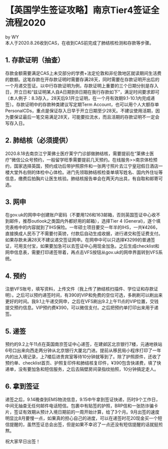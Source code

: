 # 【英国学生签证攻略】南京Tier4签证全流程2020
by WY  
本人于2020.8.26收到CAS，在收到CAS前完成了肺结核检测和存款等步骤。  

## 1. 存款证明（抽查）
存款金额需要满足CAS上未交部分的学费+法定伦敦和非伦敦地区就读期间生活费的数额。这笔存款在开存款证明时需要存满28天，同时需要在存款证明开出后的一个月递交签证。以中行存款证明为例，存款证明上重要的三个日期分别是存入日，开立日和“兹证明某人自A日期到B日期在我行存款如下”，满足时间要求即可（本人例子：8.3存入，28天后9.1开立证明，在一个月有效期9.1-10.1内完成递签）。存款证明中的存款种类建议写定期Term Account，也可以用个人大额存单PersonalCDs，重点是保证存入日早于开立日期至少28天。不建议使用活期，因为要保证最后一笔交易满足28天，可能要拉流水，而且活期的存款证明不一定会写存入日。

## 2. 肺结核（必须提供）
2020.8.18去南京江宁莱佛士医疗莱宁门诊部做肺结核，需要提前在“莱佛士医疗”微信公众号预约，一般留学旺季需要提前几天预约。在线服务>>南京体检预约，国家选择英国，预约成功后带护照原件和一张两寸照片去江宁皇冠假日酒店一楼大堂外右侧的体检中心体检。进门先领取肺结核检查单填写姓名、国内外住址等信息，缴费后拍胸片让医生核验。肺结核报告单会在两天内出具，有自取和邮寄可选。

## 3. 网申
在gov.uk的网申中创建账户密码（不要用126和163邮箱，否则英国签证中心收不到邮件，推荐outlook之类国内外都好用的邮箱），选择Tier 4 (General)，逐个填完表格中的内容就到了IHS保险。一年硕士项目要交一年半的IHS，一共¥4266，直接换成人民币了不需要付英镑，付款后自动生成收据，进行递交和签证费支付。如果存款未满28天不建议递交签证网申。在网申中可以只选择¥3299的普通签证，可用支付宝，如果要加急可以去签证中心用现金加急。之后生成checklist和网申信息表，需要打印递签带着，再点击VFS按钮从gov.uk的网申界面转到VFS系统。

## 4. 预约
注册VFS账号，填写资料，上传文件（我上传了肺结核扫描件、学位证和存款证明）。之后可以预约递签时间，有390的VIP和免费的空位可选，多刷刷可以刷出来更好的时间。我9.1上午递交网申，之后在VFS刷出9.2上午11点的VIP位置，交钱提交预约信息。VIP预约费¥390，可以微信支付。之后把预约单打印出来用于递签。

## 5. 递签
预约的9.2上午11点在英国南京签证中心递签，在建邺区北京银行7楼，元通地铁站6号口出来向西走两分钟从北京银行大厦北门进。提前从移民局小程序打印了一年内的出入境记录，上7楼后进贵宾室等待10分钟就等到了。除了护照原件，还收了预约单、checklist首页、护照复印件和肺结核复印件，¥390包含快递费，填了快递单，没有要加急和短信服务，之后去隔壁房间录指纹拍照，10分钟搞定走人。

## 6. 拿到签证
递签之后，9.14晚查到EMS物流信息，9.15中午拿到签证快递，历时9个工作日，中间无抽查无任何邮件电话短信。包裹中有贴签的护照，BRP信和一张防诈骗卡片，签证有效期从预计入境日期前的一周开始计算，给了3个月。9月出签的速度明显比8月要慢一点，如果真的担心自己的进度，可以在递签时花20现金买一个短信提醒的，虽然签证总会出签，但是如果不幸迟了一点还没有短信提醒的话就挺煎熬。

祝大家早日出签！
